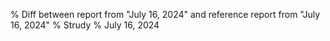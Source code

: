 % Diff between report from "July 16, 2024" and reference report from "July 16, 2024"
% Strudy
% July 16, 2024


